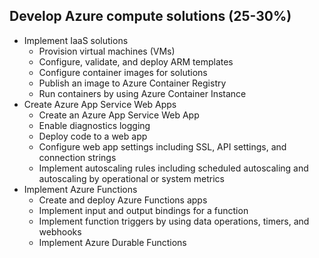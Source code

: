 ## Develop Azure compute solutions (25-30%)
* Implement IaaS solutions
    * Provision virtual machines (VMs)
    * Configure, validate, and deploy ARM templates
    * Configure container images for solutions
    * Publish an image to Azure Container Registry
    * Run containers by using Azure Container Instance
* Create Azure App Service Web Apps
    * Create an Azure App Service Web App
    * Enable diagnostics logging
    * Deploy code to a web app
    * Configure web app settings including SSL, API settings, and connection strings
    * Implement autoscaling rules including scheduled autoscaling and autoscaling by operational or
system metrics
* Implement Azure Functions
    * Create and deploy Azure Functions apps
    * Implement input and output bindings for a function
    * Implement function triggers by using data operations, timers, and webhooks
    * Implement Azure Durable Functions 